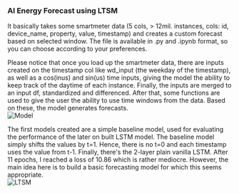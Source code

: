 ### AI Energy Forecast using LTSM 

It basically takes some smartmeter data (5 cols, > 12mil. instances, cols: id, device_name, property, value, timestamp) and creates a custom forecast based on selected window. 
The file is available in .py and .ipynb format, so you can choose according to your preferences.

Please notice that once you load up the smartmeter data, there are inputs created on the timestamp col like wd_input (the weekday of the timestamp), as well as a cos(inus) and sin(us)
time inputs, giving the model the ability to keep track of the daytime of each instance. Finally, the inputs are merged to an input df, standardized and differenced.
After that, some functions are used to give the user the ability to use time windows from the data. Based on these, the model generates forecasts.   
![Model](https://github.com/infinimesh/ai/blob/main/energy-forcast/model.png?raw=true)

The first models created are a simple baseline model, used for evaluating the performance of the later on built LSTM model. The baseline model simply shifts the values by t=1. Hence,
there is no t=0 and each timestamp uses the value from t-1.
Finally, there's the 2-layer plain vanilla LSTM. After 11 epochs, I reached a loss of 10.86 which is rather mediocre. However, the main idea here is to build a basic forecasting model
for which this seems appropriate.   
![LTSM](https://github.com/infinimesh/ai/blob/main/energy-forcast/LTSM.png?raw=true)
